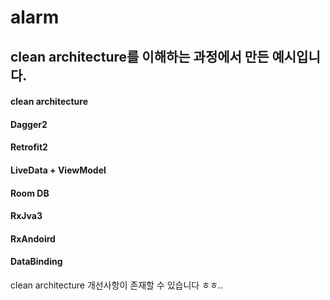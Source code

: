 # alarm
## clean architecture를 이해하는 과정에서 만든 예시입니다. 
#### clean architecture 
#### Dagger2
#### Retrofit2
#### LiveData + ViewModel
#### Room DB
#### RxJva3
#### RxAndoird
#### DataBinding

clean architecture 개선사항이 존재할 수 있습니다 ㅎㅎ..
